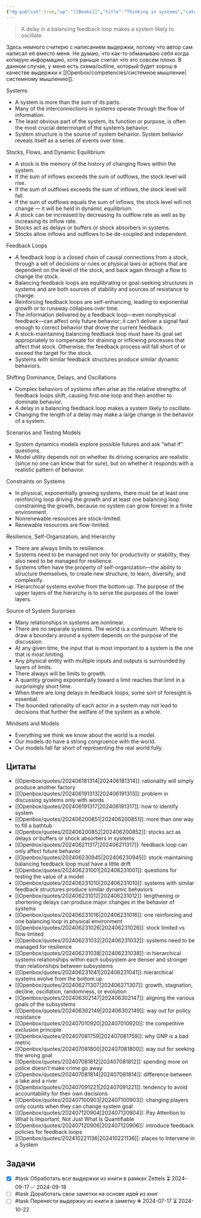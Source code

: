 ```yaml
---
{"dg-publish":true,"up":"[[Books]]","title":"Thinking in systems","category":"book","status":"Completed","tags":["books"],"rating":4,"date":"2024-05-17","modified_at":"2024-10-22T11:37:56+03:00","dg-path":"/books/Thinking in systems.md","permalink":"/books/thinking-in-systems/","dgPassFrontmatter":true}
---
```





> A delay in a balancing feedback loop makes a system likely to oscillate.

Здесь немного считерю с написанием выдержки, потому что автор сам написал её вместо меня. Не думаю, что как-то обманываю себя когда копирую информацию, хотя раньше считал что это совсем плохо. В данном случае, у меня есть схема/outline, который будет хорош в качестве выдержки к [[Openbox/competencies/системное мышление\|системному мышлению]].

Systems
- A system is more than the sum of its parts.
- Many of the interconnections in systems operate through the flow of information.
- The least obvious part of the system, its function or purpose, is often the most crucial determinant of the system’s behavior.
- System structure is the source of system behavior. System behavior reveals itself as a series of events over time.


Stocks, Flows, and Dynamic Equilibrium
- A stock is the memory of the history of changing flows within the system.
- If the sum of inflows exceeds the sum of outflows, the stock level will rise.
- If the sum of outflows exceeds the sum of inflows, the stock level will fall.
- If the sum of outflows equals the sum of inflows, the stock level will not change — it will be held in dynamic equilibrium.
- A stock can be increased by decreasing its outflow rate as well as by increasing its inflow rate.
- Stocks act as delays or buffers or shock absorbers in systems.
- Stocks allow inflows and outflows to be de-coupled and independent.


Feedback Loops
- A feedback loop is a closed chain of causal connections from a stock, through a set of decisions or rules or physical laws or actions that are dependent on the level of the stock, and back again through a flow to change the stock.
- Balancing feedback loops are equilibrating or goal-seeking structures in systems and are both sources of stability and sources of resistance to change.
- Reinforcing feedback loops are self-enhancing, leading to exponential growth or to runaway collapses over time.
- The information delivered by a feedback loop—even nonphysical feedback—can affect only future behavior; it can’t deliver a signal fast enough to correct behavior that drove the current feedback.
- A stock-maintaining balancing feedback loop must have its goal set appropriately to compensate for draining or inflowing processes that affect that stock. Otherwise, the feedback process will fall short of or exceed the target for the stock.
- Systems with similar feedback structures produce similar dynamic behaviors.


Shifting Dominance, Delays, and Oscillations
- Complex behaviors of systems often arise as the relative strengths of feedback loops shift, causing first one loop and then another to dominate behavior.
- A delay in a balancing feedback loop makes a system likely to oscillate.
- Changing the length of a delay may make a large change in the behavior of a system.


Scenarios and Testing Models
- System dynamics models explore possible futures and ask “what if” questions.
- Model utility depends not on whether its driving scenarios are realistic (since no one can know that for sure), but on whether it responds with a realistic pattern of behavior.


Constraints on Systems
- In physical, exponentially growing systems, there must be at least one reinforcing loop driving the growth and at least one balancing loop constraining the growth, because no system can grow forever in a finite environment.
- Nonrenewable resources are stock-limited.
- Renewable resources are flow-limited.


Resilience, Self-Organization, and Hierarchy
- There are always limits to resilience.
- Systems need to be managed not only for productivity or stability, they also need to be managed for resilience.
- Systems often have the property of self-organization—the ability to structure themselves, to create new structure, to learn, diversify, and complexify.
- Hierarchical systems evolve from the bottom up. The purpose of the upper layers of the hierarchy is to serve the purposes of the lower layers.


Source of System Surprises
- Many relationships in systems are nonlinear.
- There are no separate systems. The world is a continuum. Where to draw a boundary around a system depends on the purpose of the discussion.
- At any given time, the input that is most important to a system is the one that is most limiting.
- Any physical entity with multiple inputs and outputs is surrounded by layers of limits.
- There always will be limits to growth.
- A quantity growing exponentially toward a limit reaches that limit in a surprisingly short time.
- When there are long delays in feedback loops, some sort of foresight is essential.
- The bounded rationality of each actor in a system may not lead to decisions that further the welfare of the system as a whole.


Mindsets and Models
- Everything we think we know about the world is a model.
- Our models do have a strong congruence with the world.
- Our models fall far short of representing the real world fully.



## Цитаты

- [[Openbox/quotes/202406181314\|202406181314]]: rationality will simply produce another factory
- [[Openbox/quotes/202406191313\|202406191313]]: problem in discussing systems only with words
- [[Openbox/quotes/202406191317\|202406191317]]: how to identify system
- [[Openbox/quotes/202406200851\|202406200851]]: more than one way to fill a bathtub
- [[Openbox/quotes/202406200852\|202406200852]]: stocks act as delays or buffers or shock absorbers in systems
- [[Openbox/quotes/202406211317\|202406211317]]: feedback loop can only affect future behavior
- [[Openbox/quotes/202406230945\|202406230945]]: stock-maintaining balancing feedback loop must have a little drift
- [[Openbox/quotes/202406231001\|202406231001]]: questions for testing the value of a model
- [[Openbox/quotes/202406231010\|202406231010]]: systems with similar feedback structures produce similar dynamic behaviors
- [[Openbox/quotes/202406231012\|202406231012]]: lengthening or shortening delays can produce major changes in the behavior of systems
- [[Openbox/quotes/202406231016\|202406231016]]: one reinforcing and one balancing loop in physical environment
- [[Openbox/quotes/202406231026\|202406231026]]: stock limited vs flow limited
- [[Openbox/quotes/202406231032\|202406231032]]: systems need to be managed for resilience
- [[Openbox/quotes/202406231038\|202406231038]]: in hierarchical systems relationships within each subsystem are denser and stronger than relationships between subsystems
- [[Openbox/quotes/202406231041\|202406231041]]: hierarchical systems evolve from the bottom up
- [[Openbox/quotes/202406271307\|202406271307]]: growth, stagnation, decline, oscillation, randomness, or evolution
- [[Openbox/quotes/202406302147\|202406302147]]: aligning the various goals of the subsystems
- [[Openbox/quotes/202406302149\|202406302149]]: way out for policy resistance
- [[Openbox/quotes/202407010920\|202407010920]]: the competitive exclusion principle
- [[Openbox/quotes/202407081759\|202407081759]]: why GNP is a bad metric
- [[Openbox/quotes/202407081800\|202407081800]]: way out for seeking the wrong goal
- [[Openbox/quotes/202407081812\|202407081812]]: spending more on police doesn’t make crime go away
- [[Openbox/quotes/202407081814\|202407081814]]: difference between a lake and a river
- [[Openbox/quotes/202407091221\|202407091221]]: tendency to avoid accountability for their own decisions
- [[Openbox/quotes/202407100903\|202407100903]]: changing players only counts when they can change system goal
- [[Openbox/quotes/202407120904\|202407120904]]: Pay Attention to What Is Important, Not Just What Is Quantifiable
- [[Openbox/quotes/202407120906\|202407120906]]: introduce feedback policies for feedback loops
- [[Openbox/quotes/202410221136\|202410221136]]: places to Intervene in a System


## Задачи

- [x] #task Обработать все выдержки из книги в рамках Zettels ⏳ 2024-09-17 ✅ 2024-09-18
- [ ] #task Доработать свои заметки на основе идей из книг
- [ ] #task Перенести выдержку из книги в заметку ➕ 2024-07-17 ⏳ 2024-10-22
